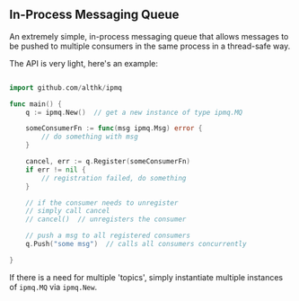 ## In-Process Messaging Queue
An extremely simple, in-process messaging queue that allows messages to be pushed to multiple consumers in the same process in a thread-safe way.

The API is very light, here's an example:

```go

import github.com/althk/ipmq

func main() {
	q := ipmq.New()  // get a new instance of type ipmq.MQ

	someConsumerFn := func(msg ipmq.Msg) error {
		// do something with msg
	}

	cancel, err := q.Register(someConsumerFn)
	if err != nil {
		// registration failed, do something
	}

	// if the consumer needs to unregister
	// simply call cancel
	// cancel()  // unregisters the consumer

	// push a msg to all registered consumers
	q.Push("some msg")  // calls all consumers concurrently

}

```

If there is a need for multiple 'topics', simply instantiate multiple instances of `ipmq.MQ` via `ipmq.New`.
